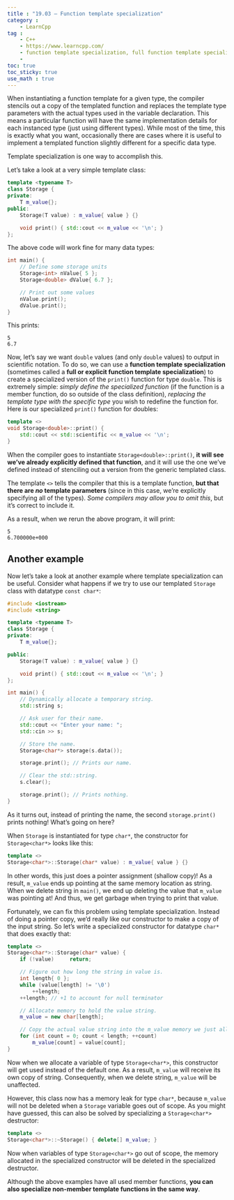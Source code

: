 ```yaml
---
title : "19.03 — Function template specialization"
category :
    - LearnCpp
tag : 
    - C++
    - https://www.learncpp.com/
    - function template specialization, full function template specialization, explicit function template specialization
    - 
toc: true  
toc_sticky: true 
use_math : true
---
```



When instantiating a function template for a given type, the compiler stencils out a copy of the templated function and replaces the template type parameters with the actual types used in the variable declaration. This means a particular function will have the same implementation details for each instanced type (just using different types). While most of the time, this is exactly what you want, occasionally there are cases where it is useful to implement a templated function slightly different for a specific data type.

Template specialization is one way to accomplish this.

Let’s take a look at a very simple template class:

```c++
template <typename T>
class Storage {
private:
    T m_value{};
public:
    Storage(T value) : m_value{ value } {}

    void print() { std::cout << m_value << '\n'; }
};
```

The above code will work fine for many data types:

```c++
int main() {
    // Define some storage units
    Storage<int> nValue{ 5 };
    Storage<double> dValue{ 6.7 };

    // Print out some values
    nValue.print();
    dValue.print();
}
```

This prints:

```
5
6.7
```

Now, let’s say we want `double` values (and only `double` values) to output in scientific notation. To do so, we can use a **function template specialization** (sometimes called a **full or explicit function template specialization**) to create a specialized version of the `print()` function for type `double`. This is extremely simple: *simply define the specialized function* (if the function is a member function, do so outside of the class definition), *replacing the template type with the specific type* you wish to redefine the function for. Here is our specialized `print()` function for doubles:

```c++
template <>
void Storage<double>::print() {
    std::cout << std::scientific << m_value << '\n';
}
```

When the compiler goes to instantiate `Storage<double>::print()`, **it will see we’ve already explicitly defined that function**, and it will use the one we’ve defined instead of stenciling out a version from the generic templated class.

The template `<>` tells the compiler that this is a template function, **but that there are *no* template parameters** (since in this case, we’re explicitly specifying all of the types). *Some compilers may allow you to omit this*, but it’s correct to include it.

As a result, when we rerun the above program, it will print:

```
5
6.700000e+000
```


## Another example

Now let’s take a look at another example where template specialization can be useful. Consider what happens if we try to use our templated `Storage` class with datatype `const char*`:

```c++
#include <iostream>
#include <string>

template <typename T>
class Storage {
private:
    T m_value{};

public:
    Storage(T value) : m_value{ value } {}

    void print() { std::cout << m_value << '\n'; }
};

int main() {
    // Dynamically allocate a temporary string.
    std::string s;

    // Ask user for their name.
    std::cout << "Enter your name: ";
    std::cin >> s;

    // Store the name.
    Storage<char*> storage(s.data());

    storage.print(); // Prints our name.

    // Clear the std::string.
    s.clear(); 

    storage.print(); // Prints nothing.
}
```

As it turns out, instead of printing the name, the second `storage.print()` prints nothing! What’s going on here?

When `Storage` is instantiated for type `char*`, the constructor for `Storage<char*>` looks like this:

```c++
template <>
Storage<char*>::Storage(char* value) : m_value{ value } {}
```

In other words, this just does a pointer assignment (shallow copy)! As a result, `m_value` ends up pointing at the same memory location as string. When we delete string in `main()`, we end up deleting the value that `m_value` was pointing at! And thus, we get garbage when trying to print that value.

Fortunately, we can fix this problem using template specialization. Instead of doing a pointer copy, we’d really like our constructor to make a copy of the input string. So let’s write a specialized constructor for datatype `char*` that does exactly that:

```c++
template <>
Storage<char*>::Storage(char* value) {
    if (!value)     return;

    // Figure out how long the string in value is.
    int length{ 0 };
    while (value[length] != '\0')
        ++length;
    ++length; // +1 to account for null terminator

    // Allocate memory to hold the value string.
    m_value = new char[length];

    // Copy the actual value string into the m_value memory we just allocated.
    for (int count = 0; count < length; ++count)
        m_value[count] = value[count];
}
```

Now when we allocate a variable of type `Storage<char*>`, this constructor will get used instead of the default one. As a result, `m_value` will receive its own copy of string. Consequently, when we delete string, `m_value` will be unaffected.

However, this class now has a memory leak for type `char*`, because `m_value` will not be deleted when a `Storage` variable goes out of scope. As you might have guessed, this can also be solved by specializing a `Storage<char*>` destructor:

```c++
template <>
Storage<char*>::~Storage() { delete[] m_value; }
```

Now when variables of type `Storage<char*>` go out of scope, the memory allocated in the specialized constructor will be deleted in the specialized destructor.

Although the above examples have all used member functions, **you can also specialize non-member template functions in the same way**.